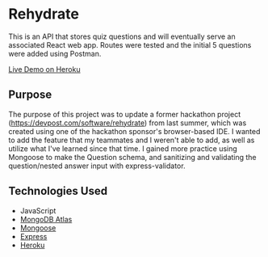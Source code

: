 # Rehydrate

This is an API that stores quiz questions and will eventually serve an associated React web app.  Routes were tested and the initial 5 questions were added using Postman.

[Live Demo on Heroku](https://rehydrate-quiz.herokuapp.com/questions)

## Purpose
The purpose of this project was to update a former hackathon project (https://devpost.com/software/rehydrate) from last summer, which was created using one of the hackathon sponsor's browser-based IDE.  I wanted to add the feature that my teammates and I weren't able to add, as well as utilize what I've learned since that time.  I gained more practice using Mongoose to make the Question schema, and sanitizing and validating the question/nested answer input with express-validator. 

## Technologies Used
- JavaScript
- [MongoDB Atlas](https://www.mongodb.com/cloud/atlas)
- [Mongoose](https://mongoosejs.com/)
- [Express](https://expressjs.com/)
- [Heroku](https://www.heroku.com/)